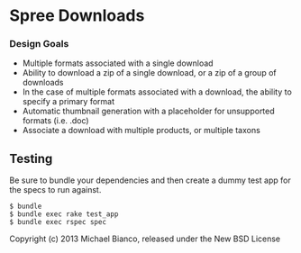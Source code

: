 Spree Downloads
==============


### Design Goals

* Multiple formats associated with a single download
* Ability to download a zip of a single download, or a zip of a group of downloads
* In the case of multiple formats associated with a download, the ability to specify a primary format
* Automatic thumbnail generation with a placeholder for unsupported formats (i.e. .doc)
* Associate a download with multiple products, or multiple taxons


Testing
-------

Be sure to bundle your dependencies and then create a dummy test app for the specs to run against.

    $ bundle
    $ bundle exec rake test_app
    $ bundle exec rspec spec

Copyright (c) 2013 Michael Bianco, released under the New BSD License
